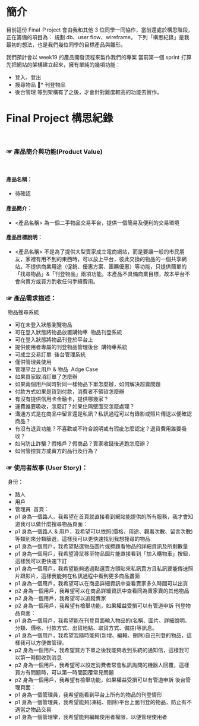 # 簡介
目前這份 Final Ｐroject 會由我和其他 3 位同學一同協作，當前還處於構思階段，正在籌備的項目為： 規劃 db、user flow、wireframe。
下列「構思紀錄」是我最初的想法，也是我們幾位同學的目標產品與雛形。

我們預計會以 week19 的產品開發流程來製作我們的專案
當前第一個 sprint 打算先把網站的架構建立起來，擁有單純的幾項功能：
* 登入、登出
* 搜尋物品
* 刊登物品
* 後台管理
等到架構有了之後，才會針對難度較高的功能去實作。

# Final Project 構思紀錄
​
### ☞ 產品簡介與功能(Product Value)
​
#### 產品名稱：
* 待確認
​
#### 產品簡介：
* <產品名稱> 為一個二手物品交易平台，提供一個簡易及便利的交易環境
​
#### 產品目標說明：
* <產品名稱> 不是為了提供大型賣家成立電商網站，而是要讓一般的市民朋友，家裡有用不到的東西時，可以放上平台，彼此交換的物品的一個共享網站。不提供商業用途（促銷、優惠方案、團購優惠）等功能，只提供簡單的「找尋物品」&「刊登物品」兩項功能。本產品不具備商業目標，故本平台不會向賣方或買方酌收任何手續費用。
​
### ☞ 產品需求描述：
​
物品搜尋系統
* 可在未登入狀態瀏覽物品
* 可在登入狀態將物品放置購物車
​
物品刊登系統
* 可在登入狀態將物品刊登於平台上
* 提供使用者專屬的刊登物品管理後台
​
購物車系統
* 可成立交易訂單
​
後台管理系統
* 僅供管理員使用
* 管理平台上用戶 & 物品
​
Adge Case
* 如果買家取消訂單了怎麼辦
* 如果兩個用戶同時對同一樣物品下單怎麼辦，如何解決超賣問題
* 付款方式如果是貨到付款，消費者不領貨怎麼辦
* 有沒有提供信用卡金融卡，提供哪幾家？
* 運費誰要吸收，怎麼訂？如果住隔壁面交怎麼處理？
* 溝通方式是在商品中留言還是私訊？私訊過程可以有錄影或照片傳送以便確認商品？
* 有沒有退貨功能？不喜歡或不符合說明或有瑕疵怎麼認定？退貨費用誰要吸收？
* 如何防止詐騙？假帳戶？假商品？賣家收錢後逃跑怎麼辦？
* 如何管控買方或賣方的品行及行為？
​
​
### ☞ 使用者故事 (User Story)：
​
身份：
* 路人
* 用戶
* 管理員
​
首頁：
* p1 身為一個路人，我希望在首頁就直接看到網站能提供的所有服務，我才會知道我可以做什麼
​
搜尋物品頁面：
* p1 身為一個路人 & 用戶，我希望可以依照(價格、用途、觀看次數、留言次數)等類別來分類篩選，這樣我可以更快速找到我想搜尋的物品
* p1 身為一個用戶，我希望點選物品圖片或標題看物品的詳細資訊及所剩數量
* p1 身為一個用戶，我希望滑鼠移至物品圖片能直接看到「加入購物車」按鈕，這樣我可以更快速下訂
* p1 身為一個用戶，我希望能夠透過點選賣方頭貼來私訊賣方且私訊要能傳送照片跟影片，這樣我能夠在私訊過程中看到更多商品畫面
* p1 身為一個用戶，我希望可以在商品詳細資訊中查看賣家多久時間可以出貨
* p2 身為一個用戶，我希望可以在商品詳細資訊中查看同為賣家賣的其他物品
* p2 身為一個用戶，我希望可以追蹤賣家
* p2 身為一個用戶，我希望有檢舉功能，如果權益受損可以有管道申訴
​
刊登物品頁面：
* p1 身為一個用戶，我希望能在刊登頁面輸入物品的(名稱、圖片、詳細說明、分類、價格、付款方式、出貨地點、取貨方式、備註)等訊息。
* p1 身為一個用戶，我希望我隨時能夠(新增、編輯、刪除)自己刊登的物品，這樣我可以方便做管理。
* p2 身為一個用戶，我希望買方下單之後我能夠收到系統的通知信，這樣我可以第一時間收到消息 
* p2 身為一個用戶，我希望可以設定消費者常會私訊詢問的機器人回覆，這樣買方有問題時，可以第一時間回覆常見問題
* p2 身為一個用戶，我希望有檢舉功能，如果權益受損可以有管道申訴
​
後台管理頁面：
* p1 身為一個管理員，我希望能看到平台上所有的物品的刊登情形
* p1 身為一個管理員，我希望能夠(凍結、刪除)平台上面刊登的物品，防止有不適當之物品交易
* p1 身為一個管理孿，我希望能夠編輯使用者權限，以便管理使用者
​